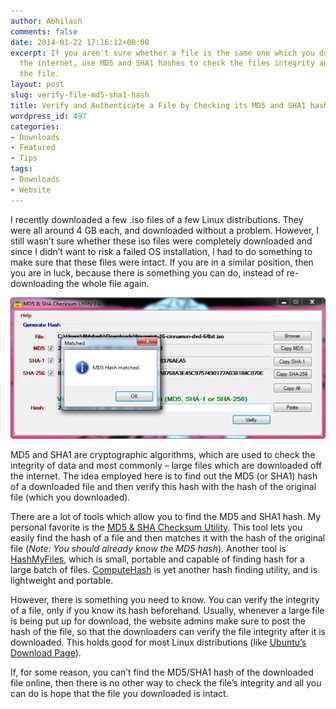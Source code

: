 ```yaml
---
author: Abhilash
comments: false
date: 2014-01-22 17:16:12+00:00
excerpt: If you aren't sure whether a file is the same one which you downloaded from
  the internet, use MD5 and SHA1 hashes to check the files integrity and authenticate
  the file.
layout: post
slug: verify-file-md5-sha1-hash
title: Verify and Authenticate a File by Checking its MD5 and SHA1 hash
wordpress_id: 497
categories:
- Downloads
- Featured
- Tips
tags:
- Downloads
- Website
---
```


I recently downloaded a few .iso files of a few Linux distributions. They were all around 4 GB each, and downloaded without a problem. However, I still wasn’t sure whether these iso files were completely downloaded and since I didn’t want to risk a failed OS installation, I had to do something to make sure that these files were intact. If you are in a similar position, then you are in luck, because there is something you can do, instead of re-downloading the whole file again.

![md5-checksum](images/md5-checksum.png)

MD5 and SHA1 are cryptographic algorithms, which are used to check the integrity of data and most commonly – large files which are downloaded off the internet. The idea employed here is to find out the MD5 (or SHA1) hash of a downloaded file and then verify this hash with the hash of the original file (which you downloaded).

There are a lot of tools which allow you to find the MD5 and SHA1 hash. My personal favorite is the [MD5 & SHA Checksum Utility](http://download.cnet.com/MD5-SHA-Checksum-Utility/3000-2092_4-10911445.html). This tool lets you easily find the hash of a file and then matches it with the hash of the original file (_Note: You should already know the MD5 hash_). Another tool is [HashMyFiles](http://www.nirsoft.net/utils/hash_my_files.html), which is small, portable and capable of finding hash for a large batch of files. [ComputeHash](http://www.softpedia.com/progDownload/ComputeHash-Download-204207.html) is yet another hash finding utility, and is lightweight and portable.

However, there is something you need to know. You can verify the integrity of a file, only if you know its hash beforehand. Usually, whenever a large file is being put up for download, the website admins make sure to post the hash of the file, so that the downloaders can verify the file integrity after it is downloaded. This holds good for most Linux distributions (like [Ubuntu’s Download Page](http://www.softpedia.com/progDownload/ComputeHash-Download-204207.html)).

If, for some reason, you can’t find the MD5/SHA1 hash of the downloaded file online, then there is no other way to check the file’s integrity and all you can do is hope that the file you downloaded is intact.
